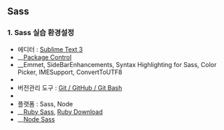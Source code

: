## Sass 

### 1. Sass 실습 환경설정

- 에디터 : [Sublime Text 3](https://www.sublimetext.com/3)
- __[Package Control](https://packagecontrol.io/)
- __Emmet, SideBarEnhancements, Syntax Highlighting for Sass, Color Picker, IMESupport, ConvertToUTF8
-
- 버전관리 도구 : [Git / GitHub / Git Bash](https://git-scm.com/)
-
- 플랫폼 : Sass, Node
- __[Ruby Sass](http://sass-lang.com/), [Ruby Download](http://rubyinstaller.org/)
- __[Node Sass](https://github.com/sass/node-sass)